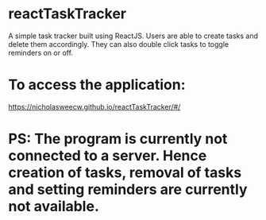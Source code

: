 # reactTaskTracker

A simple task tracker built using ReactJS.
Users are able to create tasks and delete them accordingly.
They can also double click tasks to toggle reminders on or off.

# To access the application: 
https://nicholasweecw.github.io/reactTaskTracker/#/

# PS: The program is currently not connected to a server. Hence creation of tasks, removal of tasks and setting reminders are currently not available.
